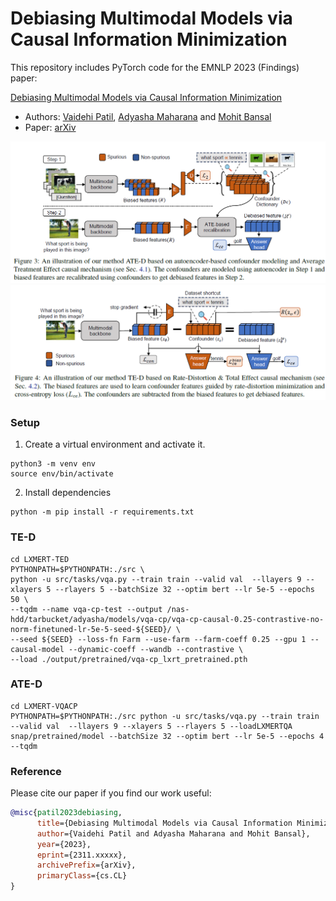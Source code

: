 # Debiasing Multimodal Models via Causal Information Minimization

This repository includes PyTorch code for the EMNLP 2023 (Findings) paper:

[Debiasing Multimodal Models via Causal Information Minimization]()

* Authors: [Vaidehi Patil](https://vaidehi99.github.io/), [Adyasha Maharana](https://adymaharana.github.io/) and [Mohit Bansal](https://www.cs.unc.edu/~mbansal/)
* Paper: [arXiv]()

![image](./assets/ate-d_fig.png)
![image](./assets/te-d_fig.png)

### Setup

1. Create a virtual environment and activate it.
```
python3 -m venv env
source env/bin/activate
```
2. Install dependencies
```
python -m pip install -r requirements.txt
```

### TE-D
```
cd LXMERT-TED
PYTHONPATH=$PYTHONPATH:./src \
python -u src/tasks/vqa.py --train train --valid val  --llayers 9 --xlayers 5 --rlayers 5 --batchSize 32 --optim bert --lr 5e-5 --epochs 50 \
--tqdm --name vqa-cp-test --output /nas-hdd/tarbucket/adyasha/models/vqa-cp/vqa-cp-causal-0.25-contrastive-no-norm-finetuned-lr-5e-5-seed-${SEED}/ \
--seed ${SEED} --loss-fn Farm --use-farm --farm-coeff 0.25 --gpu 1 --causal-model --dynamic-coeff --wandb --contrastive \
--load ./output/pretrained/vqa-cp_lxrt_pretrained.pth
```

### ATE-D
```
cd LXMERT-VQACP
PYTHONPATH=$PYTHONPATH:./src python -u src/tasks/vqa.py --train train --valid val  --llayers 9 --xlayers 5 --rlayers 5 --loadLXMERTQA snap/pretrained/model --batchSize 32 --optim bert --lr 5e-5 --epochs 4 --tqdm
```
### Reference
Please cite our paper if you find our work useful:
```bibtex
@misc{patil2023debiasing,
      title={Debiasing Multimodal Models via Causal Information Minimization}, 
      author={Vaidehi Patil and Adyasha Maharana and Mohit Bansal},
      year={2023},
      eprint={2311.xxxxx},
      archivePrefix={arXiv},
      primaryClass={cs.CL}
}
```
